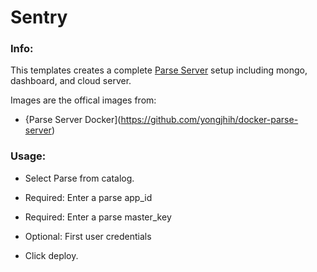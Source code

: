 # Sentry


### Info:
 This templates creates a complete [Parse Server](https://github.com/getsentry/sentry) setup including mongo, dashboard, and cloud server.

 Images are the offical images from:
 * {Parse Server Docker](https://github.com/yongjhih/docker-parse-server)

### Usage:

 * Select Parse from catalog.

 * Required: Enter a parse app_id

 * Required: Enter a parse master_key

 * Optional: First user credentials

 * Click deploy.